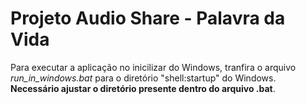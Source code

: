 # Projeto Audio Share - Palavra da Vida

Para executar a aplicação no inicilizar do Windows, tranfira o arquivo *run_in_windows.bat* para o diretório "shell:startup" do Windows.
**Necessário ajustar o diretório presente dentro do arquivo .bat**.